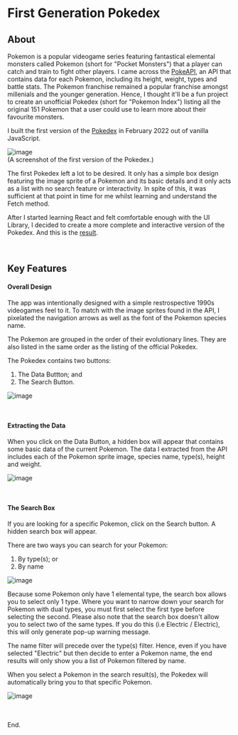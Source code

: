 # First Generation Pokedex

<h2>About</h2>

Pokemon is a popular videogame series featuring fantastical elemental monsters called Pokemon (short for "Pocket Monsters") that a player can catch and train to fight other players. I came across the <a href="https://pokeapi.co/">PokeAPI</a>, an API that contains data for each Pokemon, including its height, weight, types and battle stats. The Pokemon franchise remained a popular franchise amongst millenials and the younger generation. Hence, I thought it'll be a fun project to create an unofficial Pokedex (short for "Pokemon Index") listing all the original 151 Pokemon that a user could use to learn more about their favourite monsters.

I built the first version of the <a href="https://github.com/wteo/firstGenPokedexOld">Pokedex</a> in February 2022 out of vanilla JavaScript.

![image](https://user-images.githubusercontent.com/87306585/185771059-c97e03a6-ef65-4df8-ad42-ab542f501fc7.png)
<br/>
(A screenshot of the first version of the Pokedex.)

The first Pokedex left a lot to be desired. It only has a simple box design featuring the image sprite of a Pokemon and its basic details and it only acts as a list with no search feature or interactivity. In spite of this, it was sufficient at that point in time for me whilst learning and understand the Fetch method.

After I started learning React and felt comfortable enough with the UI Library, I decided to create a more complete and interactive version of the Pokedex. And this is the <a href="https://master--benevolent-chebakia-d0ea73.netlify.app/">result</a>.

<br/>
<h2>Key Features</h2>

<h4>Overall Design</h4>

The app was intentionally designed with a simple restrospective 1990s videogames feel to it. To match with the image sprites found in the API, I pixelated the navigation arrows as well as the font of the Pokemon species name.

The Pokemon are grouped in the order of their evolutionary lines. They are also listed in the same order as the listing of the official Pokedex. 

The Pokedex contains two buttons:
1. The Data Buttton; and
2. The Search Button.

![image](https://user-images.githubusercontent.com/87306585/185770780-8444d6a3-fc4d-48ba-8232-3bc447308dbf.png)

<br/>
<h4>Extracting the Data</h4>

When you click on the Data Button, a hidden box will appear that contains some basic data of the current Pokemon. The data I extracted from the API includes each of the Pokemon sprite image, species name, type(s), height and weight. 

![image](https://user-images.githubusercontent.com/87306585/185770786-1fe3b3a9-067d-4c2b-9b9a-fa654c1fa6c0.png)


<br/>
<h4>The Search Box</h4>

If you are looking for a specific Pokemon, click on the Search button. A hidden search box will appear.

There are two ways you can search for your Pokemon:
1. By type(s); or
2. By name

![image](https://user-images.githubusercontent.com/87306585/185770789-8736e5e9-5793-4a92-b13b-5bb3e7ff65b4.png)

Because some Pokemon only have 1 elemental type, the search box allows you to select only 1 type. Where you want to narrow down your search for Pokemon with dual types, you must first select the first type before selecting the second. Please also note that the search box doesn't allow you to select two of the same types. If you do this (i.e Electric / Electric), this will only generate pop-up warning message. 

The name filter will precede over the type(s) filter. Hence, even if you have selected "Electric" but then decide to enter a Pokemon name, the end results will only show you a list of Pokemon filtered by name.  

When you select a Pokemon in the search result(s), the Pokedex will automatically bring you to that specific Pokemon.

![image](https://user-images.githubusercontent.com/87306585/185771034-092be566-7646-4042-8189-f3661f0d332c.png)


<br/>
<br/>
End.
<br/>


